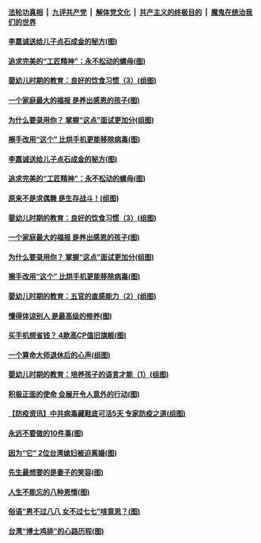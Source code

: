 ####  [法轮功真相](../../../../basic/blob/master/README.md?t=04200401) &nbsp;|&nbsp; [九评共产党](../../../../9ping.md/blob/master/README.md?t=04200401) &nbsp;|&nbsp; [解体党文化](../../../../jtdwh.md/blob/master/README.md?t=04200401)  &nbsp;|&nbsp; [共产主义的终极目的](../../../../gczydzjmd.md/blob/master/README.md?t=04200401) &nbsp;|&nbsp; [魔鬼在统治我们的世界](../../../../mgztzwmdsj.md/blob/master/README.md?t=04200401) 

#### [李嘉诚送给儿子点石成金的秘方(图)](../pages/p8/929765.md?t=04200401) 

#### [追求完美的“工匠精神”：永不松动的螺母(图)](../pages/p8/929845.md?t=04200401) 

#### [婴幼儿时期的教育：良好的饮食习惯（3）(组图)](../pages/p8/930215.md?t=04200401) 

#### [一个家庭最大的福报 是养出感恩的孩子(图)](../pages/p8/929833.md?t=04200401) 

#### [为什么要录用你？ 掌握“这点”面试更加分(组图)](../pages/p8/930206.md?t=04200401) 

#### [擦手改用“这个” 比烘手机更能移除病毒(图)](../pages/p8/930213.md?t=04200401) 

#### [李嘉诚送给儿子点石成金的秘方(图)](../pages/p8/929765.md?t=04200401) 

#### [追求完美的“工匠精神”：永不松动的螺母(图)](../pages/p8/929845.md?t=04200401) 

#### [原来不是求偶舞 是生存战斗！(组图)](../pages/p8/930269.md?t=04200401) 

#### [婴幼儿时期的教育：良好的饮食习惯（3）(组图)](../pages/p8/930215.md?t=04200401) 

#### [一个家庭最大的福报 是养出感恩的孩子(图)](../pages/p8/929833.md?t=04200401) 

#### [为什么要录用你？ 掌握“这点”面试更加分(组图)](../pages/p8/930206.md?t=04200401) 

#### [擦手改用“这个” 比烘手机更能移除病毒(图)](../pages/p8/930213.md?t=04200401) 

#### [婴幼儿时期的教育：五官的直感能力（2）(组图)](../pages/p8/930094.md?t=04200401) 

#### [懂得体谅别人 是最高级的修养(图)](../pages/p8/930050.md?t=04200401) 

#### [买手机想省钱？ 4款高CP值旧旗舰(图)](../pages/p8/930111.md?t=04200401) 

#### [一个算命大师退休后的心声(组图)](../pages/p8/930127.md?t=04200401) 

#### [婴幼儿时期的教育：培养孩子的语言才能（1）(组图)](../pages/p8/930058.md?t=04200401) 

#### [积极正面的使命 会展开令人意外的行动(图)](../pages/p8/929991.md?t=04200401) 

#### [【防疫资讯】中共病毒藏鞋底可活5天 专家防疫之道(组图)](../pages/p8/929826.md?t=04200401) 

#### [永远不要做的10件事(图)](../pages/p8/929214.md?t=04200401) 

#### [因为“它” 2位台湾媳妇被迫离婚(图)](../pages/p8/929771.md?t=04200401) 

#### [先生最想要的是妻子的笑容(图)](../pages/p8/929887.md?t=04200401) 

#### [人生不能忘的八种恩情(图)](../pages/p8/929240.md?t=04200401) 

#### [俗语“男不过八八 女不过七七”啥意思？(图)](../pages/p8/929789.md?t=04200401) 

#### [台湾“博士鸡排”的心路历程(图)](../pages/p8/929332.md?t=04200401) 

